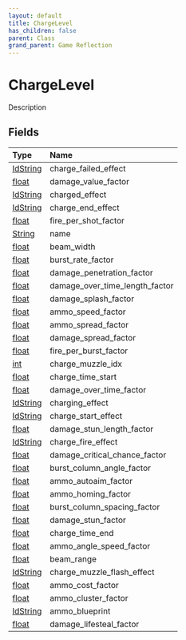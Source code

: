 ```yaml
---
layout: default
title: ChargeLevel
has_children: false
parent: Class
grand_parent: Game Reflection
---
```

# ChargeLevel
Description 

## Fields

| Type | Name |
|:-------------|:--------------|
| [IdString](/docs/game-reflection/components/id_string) | charge_failed_effect |
| [float](/docs/game-reflection/components/float) | damage_value_factor |
| [IdString](/docs/game-reflection/components/id_string) | charged_effect |
| [IdString](/docs/game-reflection/components/id_string) | charge_end_effect |
| [float](/docs/game-reflection/components/float) | fire_per_shot_factor |
| [String](/docs/game-reflection/components/string) | name |
| [float](/docs/game-reflection/components/float) | beam_width |
| [float](/docs/game-reflection/components/float) | burst_rate_factor |
| [float](/docs/game-reflection/components/float) | damage_penetration_factor |
| [float](/docs/game-reflection/components/float) | damage_over_time_length_factor |
| [float](/docs/game-reflection/components/float) | damage_splash_factor |
| [float](/docs/game-reflection/components/float) | ammo_speed_factor |
| [float](/docs/game-reflection/components/float) | ammo_spread_factor |
| [float](/docs/game-reflection/components/float) | damage_spread_factor |
| [float](/docs/game-reflection/components/float) | fire_per_burst_factor |
| [int](/docs/game-reflection/enums/int) | charge_muzzle_idx |
| [float](/docs/game-reflection/components/float) | charge_time_start |
| [float](/docs/game-reflection/components/float) | damage_over_time_factor |
| [IdString](/docs/game-reflection/components/id_string) | charging_effect |
| [IdString](/docs/game-reflection/components/id_string) | charge_start_effect |
| [float](/docs/game-reflection/components/float) | damage_stun_length_factor |
| [IdString](/docs/game-reflection/components/id_string) | charge_fire_effect |
| [float](/docs/game-reflection/components/float) | damage_critical_chance_factor |
| [float](/docs/game-reflection/components/float) | burst_column_angle_factor |
| [float](/docs/game-reflection/components/float) | ammo_autoaim_factor |
| [float](/docs/game-reflection/components/float) | ammo_homing_factor |
| [float](/docs/game-reflection/components/float) | burst_column_spacing_factor |
| [float](/docs/game-reflection/components/float) | damage_stun_factor |
| [float](/docs/game-reflection/components/float) | charge_time_end |
| [float](/docs/game-reflection/components/float) | ammo_angle_speed_factor |
| [float](/docs/game-reflection/components/float) | beam_range |
| [IdString](/docs/game-reflection/components/id_string) | charge_muzzle_flash_effect |
| [float](/docs/game-reflection/components/float) | ammo_cost_factor |
| [float](/docs/game-reflection/components/float) | ammo_cluster_factor |
| [IdString](/docs/game-reflection/components/id_string) | ammo_blueprint |
| [float](/docs/game-reflection/components/float) | damage_lifesteal_factor |


